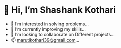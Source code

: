  # 👋 Hi, I’m Shashank Kothari
- 👀 I’m interested in solving problems...
- 🌱 I’m currently improving my skills...
- 💞️ I’m looking to collaborate on Different projects...
- 📫 marutikothari39@gmail.com...

<!---
ShashankKothari-exe/ShashankKothari-exe is a ✨ special ✨ repository because its `README.md` (this file) appears on your GitHub profile.
You can click the Preview link to take a look at your changes.
--->
